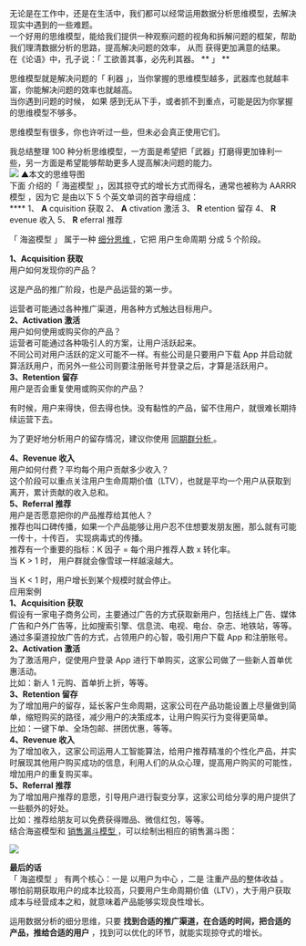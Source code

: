 无论是在工作中，还是在生活中，我们都可以经常运用数据分析思维模型，去解决现实中遇到的一些难题。  
一个好用的思维模型，能给我们提供一种观察问题的视角和拆解问题的框架，帮助我们理清数据分析的思路，提高解决问题的效率，  从而  获得更加满意的结果。  
在《论语》中，孔子说：「  工欲善其事，必先利其器。  ** 」  **  
  
思维模型就是解决问题的「  利器  」，当你掌握的思维模型越多，武器库也就越丰富，你能解决问题的效率也就越高。  
当你遇到问题的时候，  如果  感到无从下手，或者抓不到重点，可能是因为你掌握的思维模型不够多。  
  
思维模型有很多，你也许听过一些，但未必会真正使用它们。  
  
我总结整理 100 种分析思维模型，一方面是希望把「武器」打磨得更加锋利一些，另一方面是希望能够帮助更多人提高解决问题的能力。  
![](https://mmbiz.qpic.cn/mmbiz_png/giaycic3UNwo3K8yR5reNVdF3Y9HXuerueClRK38vEHKgbT9Bk0gNLf4BGKEqUMPGyGMyycKTzIbWC6VjNofo9Xg/640?wx_fmt=png)
▲本文的思维导图  
下面  介绍的「  海盗模型  」，因其掠夺式的增长方式而得名，通常也被称为  AARRR  模型  ，因为它  是由以下 5 个英文单词的首字母组成：  
**** 1、 **A** cquisition 获取  2、 **A** ctivation 激活  3、 **R** etention 留存  4、
**R** evenue  收入  5、 **R** eferral 推荐  
  
「  海盗模型  」  属于一种  [ 细分思维
](http://mp.weixin.qq.com/s?__biz=MzA4ODE2OTIxMw==&mid=2653478494&idx=1&sn=7fb2bb4f04f2c6d64561210164529274&chksm=8bf231ccbc85b8dab3ffb4dffcc56547684ca5ee35f52648cac60c229cbf6e79a1da413bb78a&scene=21#wechat_redirect)
，它把  用户生命周期  分成 5 个阶段。  
  
**1、Acquisition 获取**  
用户如何发现你的产品？  
  
这是产品的推广阶段，也是产品运营的第一步。  
  
运营者可能通过各种推广渠道，用各种方式触达目标用户。  
**2、Activation 激活**  
用户如何使用或购买你的产品？  
运营者可能通过各种吸引人的方案，让用户活跃起来。  
不同公司对用户活跃的定义可能不一样。有些公司是只要用户下载 App 并启动就算活跃用户，而另外一些公司则要注册账号并登录之后，才算是活跃用户。  
**3、Retention 留存**  
用户是否会重复使用或购买你的产品？  
  
有时候，用户来得快，但去得也快。没有黏性的产品，留不住用户，就很难长期持续运营下去。  
  
为了更好地分析用户的留存情况，建议你使用  [ 同期群分析
](http://mp.weixin.qq.com/s?__biz=MzA4ODE2OTIxMw==&mid=2653478233&idx=1&sn=5d304747a17105f0827a727b268d3289&chksm=8bf232cbbc85bbdd252f346491cc3ae8ebd5571c20d253e9afda634e2a6bcc82cb5609d5f1ae&scene=21#wechat_redirect)
。  
  
**4、Revenue 收入**  
用户如何付费？平均每个用户贡献多少收入？  
这个阶段可以重点关注用户生命周期价值（LTV），也就是平均一个用户从获取到离开，累计贡献的收入总和。  
**5、Referral 推荐**  
用户是否愿意把你的产品推荐给其他人？  
推荐也叫口碑传播，如果一个产品能够让用户忍不住想要发朋友圈，那么就有可能  一传十，十传百，  实现病毒式的传播。  
推荐有一个重要的指标：K 因子 = 每个用户推荐人数 x 转化率。  
当 K > 1 时，  用户群就会像雪球一样越滚越大。  
  
当 K < 1 时，用户增长到某个规模时就会停止。  
应用案例  
**1、Acquisition 获取**  
假设有一家电子商务公司，主要通过广告的方式获取新用户，包括线上广告、媒体广告和户外广告等，比如搜索引擎、信息流、电视、电台、杂志、地铁站，等等。  
通过多渠道投放广告的方式，占领用户的心智，吸引用户下载 App 和注册账号。  
**2、Activation 激活**  
为了激活用户，促使用户登录 App 进行下单购买，这家公司做了一些新人首单优惠活动。  
比如：新人 1 元购、首单折上折，等等。  
**3、Retention 留存**  
为了增加用户的留存，延长客户生命周期，这家公司在产品功能设置上尽量做到简单，缩短购买的路径，减少用户的决策成本，让用户购买行为变得更简单。  
比如：一键下单、全场包邮、拼团优惠，等等。  
**4、Revenue 收入**  
为了增加收入，这家公司运用人工智能算法，给用户推荐精准的个性化产品，并实时展现其他用户购买成功的信息，利用人们的从众心理，提高用户购买的可能性，增加用户的重复购买率。  
**5、Referral 推荐**  
为了增加用户推荐的意愿，引导用户进行裂变分享，这家公司给分享的用户提供了一些额外的好处。  
比如：推荐给朋友可以免费获得赠品、微信红包，等等。  
结合海盗模型和 [ 销售漏斗模型
](http://mp.weixin.qq.com/s?__biz=MzA4ODE2OTIxMw==&mid=2653477417&idx=1&sn=f12ee0f36a8b459060dcb517088b22d8&chksm=8bf235bbbc85bcadf8b2ae77e3ec9e146ca3ae03a294f5d76d021a57b59030ef1685debd50cc&scene=21#wechat_redirect)
，可以绘制出相应的销售漏斗图：  
  
![](https://mmbiz.qpic.cn/mmbiz_png/giaycic3UNwo1JrZlUdaGZNqel0CEp8up77U2McrFrjQyX7XsCBkjZ6qzJlGR3JMkkoUE7RGZoTz9OrciatC0NpTA/640?wx_fmt=png)

  

**最后的话**  
「  海盗模型  」  有两个核心：一是  以用户为中心  ，二是  注重产品的整体收益  。  
哪怕前期获取用户的成本比较高，只要用户生命周期价值（LTV），大于用户获取成本与经营成本之和，就意味着产品能够实现良性增长。  
  
运用数据分析的细分思维，只要 **找到合适的推广渠道，在合适的时间，把合适的产品，推给合适的用户** ，找到可以优化的环节，就能实现掠夺式的增长。  